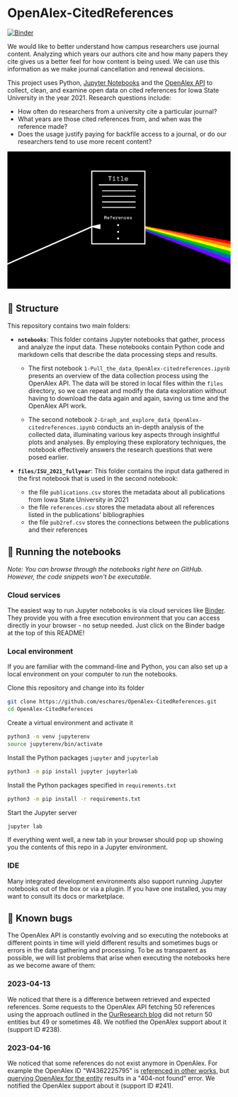 # OpenAlex-CitedReferences

[![Binder](https://mybinder.org/badge_logo.svg)](https://mybinder.org/v2/gh/eschares/OpenAlex-CitedReferences/main)

We would like to better understand how campus researchers use journal content.
Analyzing which years our authors cite and how many papers they cite gives us a better feel for how content is being used.
We can use this information as we make journal cancellation and renewal decisions.

This project uses Python, [Jupyter Notebooks](https://jupyter.org/) and the [OpenAlex API](https://docs.openalex.org/) to collect, clean, and examine open data on cited references for Iowa State University in the year 2021.
Research questions include:
- How often do researchers from a university cite a particular journal?
- What years are those cited references from, and when was the reference made?
- Does the usage justify paying for backfile access to a journal, or do our researchers tend to use more recent content?

<div align="center">
  <img src="assets/prism.png" alt="Prism drawing of an article with reference list, refracted rainbows coming out of references section" width="700px">
</div>

## :triangular_ruler: Structure
This repository contains two main folders:

* **`notebooks`**: This folder contains Jupyter notebooks that gather, process and analyze the input data. These notebooks contain Python code and markdown cells that describe the data processing steps and results.
  * The first notebook `1-Pull_the_data_OpenAlex-citedreferences.ipynb` presents an overview of the data collection process using the OpenAlex API. The data will be stored in local files within the `files` directory, so we can repeat and modify the data exploration without having to download the data again and again, saving us time and the OpenAlex API work.

  * The second notebook `2-Graph_and_explore_data_OpenAlex-citedreferences.ipynb` conducts an in-depth analysis of the collected data, illuminating various key aspects through insightful plots and analyses. By employing these exploratory techniques, the notebook effectively answers the research questions that were posed earlier.

* **`files/ISU_2021_fullyear`**: This folder contains the input data gathered in the first notebook that is used in the second notebook:
  * the file `publications.csv` stores the metadata about all publications from Iowa State University in 2021
  * the file `references.csv` stores the metadata about all references listed in the publications' bibliographies
  * the file `pub2ref.csv` stores the connections between the publications and their references

## :horse_racing: Running the notebooks

*Note: You can browse through the notebooks right here on GitHub. However, the code snippets won't be executable.*

### Cloud services
The easiest way to run Jupyter notebooks is via cloud services like [Binder](https://mybinder.org/). They provide you with a free execution environment that you can access directly in your browser - no setup needed. Just click on the Binder badge at the top of this README!

### Local environment
If you are familiar with the command-line and Python, you can also set up a local environment on your computer to run the notebooks.

Clone this repository and change into its folder
```Bash
git clone https://github.com/eschares/OpenAlex-CitedReferences.git
cd OpenAlex-CitedReferences
```
Create a virtual environment and activate it
```Bash
python3 -m venv jupyterenv
source jupyterenv/bin/activate
```
Install the Python packages `jupyter` and `jupyterlab`
```Bash
python3 -m pip install jupyter jupyterlab
```
Install the Python packages specified in `requirements.txt`
```Bash
python3 -m pip install -r requirements.txt
```

Start the Jupyter server
```Bash
jupyter lab
```

If everything went well, a new tab in your browser should pop up showing you the contents of this repo in a Jupyter environment.

### IDE
Many integrated development environments also support running Jupyter notebooks out of the box or via a plugin. If you have one installed, you may want to consult its docs or marketplace.

## :ant: Known bugs
The OpenAlex API is constantly evolving and so executing the notebooks at different points in time will yield different results and sometimes bugs or errors in the data gathering and processing. To be as transparent as possible, we will list problems that arise when executing the notebooks here as we become aware of them:

### 2023-04-13
We noticed that there is a difference between retrieved and expected references. Some requests to the OpenAlex API fetching 50 references using the approach outlined in the [OurResearch blog](https://blog.ourresearch.org/fetch-multiple-dois-in-one-openalex-api-request/) did not return 50 entities but 49 or sometimes 48. We notified the OpenAlex support about it (support ID #238).

### 2023-04-16
We noticed that some references do not exist anymore in OpenAlex. For example the OpenAlex ID "W4362225795" is [referenced in other works](http://api.openalex.org/works?filter=cites:W4362225795), but [querying OpenAlex for the entity](http://api.openalex.org/works/W4362225795) results in a "404-not found" error.  We notified the OpenAlex support about it (support ID #241).
